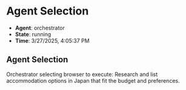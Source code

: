 # Agent Selection

- **Agent**: orchestrator
- **State**: running
- **Time**: 3/27/2025, 4:05:37 PM

## Agent Selection

Orchestrator selecting browser to execute: Research and list accommodation options in Japan that fit the budget and preferences.

